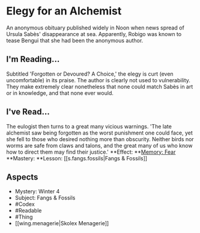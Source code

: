 # Elegy for an Alchemist
An anonymous obituary published widely in Noon when news spread of Ursula Sabès' disappearance at sea. Apparently, Robigo was known to tease Bengui that she had been the anonymous author. 
## I'm Reading...
Subtitled 'Forgotten or Devoured? A Choice,' the elegy is curt (even uncomfortable) in its praise. The author is clearly not used to vulnerability. They make extremely clear nonetheless that none could match Sabès in art or in knowledge, and that none ever would. 
## I've Read...
The eulogist then turns to a great many vicious warnings. 'The late alchemist saw being forgotten as the worst punishment one could face, yet she fell to those who desired nothing more than obscurity. Neither birds nor worms are safe from claws and talons, and the great many of us who know how to direct them may find their justice.'
**Effect: **[Memory: Fear](https://uadaf.theevilroot.xyz/rowenarium/element/mem.fear)
**Mastery: **Lesson: [[s.fangs.fossils|Fangs & Fossils]]
## Aspects
- Mystery: Winter 4
- Subject: Fangs & Fossils
- #Codex
- #Readable
- #Thing
- [[wing.menagerie|Skolex Menagerie]]